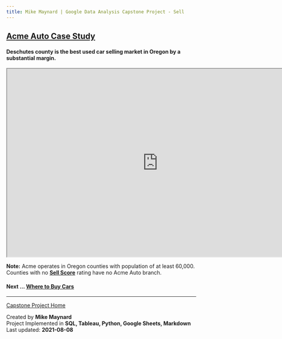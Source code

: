 ```yaml
---
title: Mike Maynard | Google Data Analysis Capstone Project - Sell
---
```

## [Acme Auto Case Study](../)

#### Deschutes county is the best used car selling market in Oregon by a substantial margin.

<IFRAME SRC="https://public.tableau.com/views/capstone_16278859884250/Joy2?:language=en-US&:display_count=n&:origin=viz_share_link&:showVizHome=no&:embed=true" WIDTH=800 HEIGHT=500></IFRAME>

**Note:** Acme operates in Oregon counties with population of at least 60,000. Counties with no <B>[Sell Score](../sell_score.html)</B> rating have no Acme Auto branch.

#### Next ... [Where to Buy Cars](buy.html)

---
[Capstone Project Home](../)

Created by **Mike Maynard**<BR>
Project Implemented in **SQL, Tableau, Python, Google Sheets, Markdown**<BR>
Last updated:  **2021-08-08**
